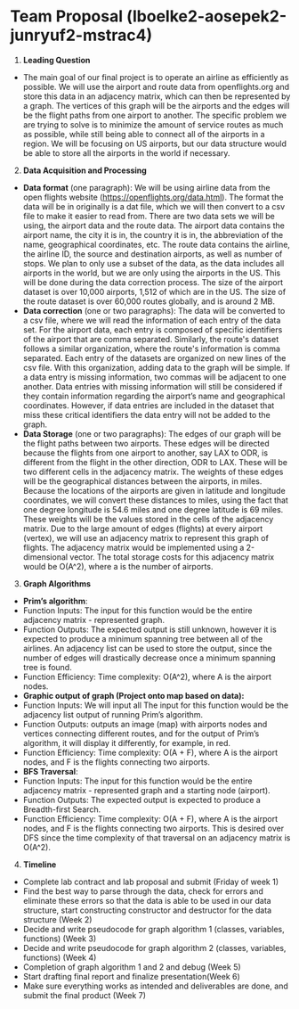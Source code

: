 # Team Proposal (lboelke2-aosepek2-junryuf2-mstrac4)
1. **Leading Question**
+ The main goal of our final project is to operate an airline as efficiently as possible. We will use the airport and route data from openflights.org and store this data in an adjacency matrix, which can then be represented by a graph. The vertices of this graph will be the airports and the edges will be the flight paths from one airport to another. The specific problem we are trying to solve is to minimize the amount of service routes as much as possible, while still being able to connect all of the airports in a region. We will be focusing on US airports, but our data structure would be able to store all the airports in the world if necessary.

2. **Data Acquisition and Processing**
+ **Data format** (one paragraph): We will be using airline data from the open flights website (https://openflights.org/data.html). The format the data will be in originally is a dat file, which we will then convert to a csv file to make it easier to read from. There are two data sets we will be using, the airport data and the route data. The airport data contains the airport name, the city it is in, the country it is in, the abbreviation of the name, geographical coordinates, etc. The route data contains the airline, the airline ID, the source and destination airports, as well as number of stops. We plan to only use a subset of the data, as the data includes all airports in the world, but we are only using the airports in the US. This will be done during the data correction process. The size of the airport dataset is over 10,000 airports, 1,512 of which are in the US. The size of the route dataset is over 60,000 routes globally, and is around 2 MB.
+ **Data correction** (one or two paragraphs): The data will be converted to a csv file, where we will read the information of each entry of the data set. For the airport data, each entry is composed of specific identifiers of the airport that are comma separated. Similarly, the route's dataset follows a similar organization, where the route's information is comma separated. Each entry of the datasets are organized on new lines of the csv file. With this organization, adding data to the graph will be simple. If a data entry is missing information, two commas will be adjacent to one another. Data entries with missing information will still be considered if they contain information regarding the airport’s name and geographical coordinates. However, if data entries are included in the dataset that miss these critical identifiers the data entry will not be added to the graph. 
+ **Data Storage** (one or two paragraphs): The edges of our graph will be the flight paths between two airports. These edges will be directed because the flights from one airport to another, say LAX to ODR, is different from the flight in the other direction, ODR to LAX. These will be two different cells in the adjacency matrix. The weights of these edges will be the geographical distances between the airports, in miles. Because the locations of the airports are given in latitude and longitude coordinates, we will convert these distances to miles, using the fact that one degree longitude is 54.6 miles and one degree latitude is 69 miles. These weights will be the values stored in the cells of the adjacency matrix. Due to the large amount of edges (flights) at every airport (vertex), we will use an adjacency matrix to represent this graph of flights. The adjacency matrix would be implemented using a 2-dimensional vector. The total storage costs for this adjacency matrix would be O(A^2), where a is the number of airports.

3. **Graph Algorithms**
+ **Prim’s algorithm**:
+ Function Inputs: The input for this function would be the entire adjacency matrix - represented graph.
+ Function Outputs: The expected output is still unknown, however it is expected to produce a minimum spanning tree between all of the airlines. An adjacency list can be used to store the output, since the number of edges will drastically decrease once a minimum spanning tree is found.
+ Function Efficiency: Time complexity: O(A^2), where A is the airport nodes.
+ **Graphic output of graph (Project onto map based on data):**
+ Function Inputs: We will input all The input for this function would be the adjacency list output of running Prim’s algorithm.
+ Function Outputs: outputs an image (map) with airports nodes and vertices connecting different routes, and for the output of Prim’s algorithm, it will display it differently, for example, in red. 
+ Function Efficiency: Time complexity: O(A + F), where A is the airport nodes, and F is the flights connecting two airports. 
+ **BFS Traversal**:
+ Function Inputs: The input for this function would be the entire adjacency matrix - represented graph and a starting node (airport).
+ Function Outputs: The expected output is expected to produce a Breadth-first Search.
+ Function Efficiency: Time complexity: O(A + F), where A is the airport nodes, and F is the flights connecting two airports. This is desired over DFS since the time complexity of that traversal on an adjacency matrix is O(A^2).

4. **Timeline**
+ Complete lab contract and lab proposal and submit (Friday of week 1)
+ Find the best way to parse through the data, check for errors and eliminate these errors so that the data is able to be used in our data structure, start constructing constructor and destructor for the data structure (Week 2)
+ Decide and write pseudocode for graph algorithm 1 (classes, variables, functions) (Week 3)
+ Decide and write pseudocode for graph algorithm 2 (classes, variables, functions) (Week 4)
+ Completion of graph algorithm 1 and 2 and debug (Week 5)
+ Start drafting final report and finalize presentation(Week 6)
+ Make sure everything works as intended and deliverables are done, and submit the final product (Week 7)

